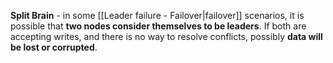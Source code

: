 **Split Brain** - in some [[Leader failure - Failover|failover]] scenarios, it is possible that **two nodes consider themselves to be leaders**. If both are accepting writes, and there is no way to resolve conflicts, possibly **data will be lost or corrupted**.